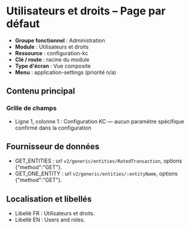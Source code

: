 # Utilisateurs et droits – Page par défaut

- **Groupe fonctionnel** : Administration
- **Module** : Utilisateurs et droits
- **Ressource** : configuration-kc
- **Clé / route** : racine du module
- **Type d'écran** : Vue composite
- **Menu** : application-settings (priorité n/a)

## Contenu principal
### Grille de champs
- Ligne 1, colonne 1 : Configuration KC — aucun paramètre spécifique confirmé dans la configuration

## Fournisseur de données
- GET_ENTITIES : url `v2/generic/entities/RatedTransaction`, options {"method":"GET"}.
- GET_ONE_ENTITY : url `v2/generic/entities/:entityName`, options {"method":"GET"}.

## Localisation et libellés
- Libellé FR : Utilisateurs et droits.
- Libellé EN : Users and roles.